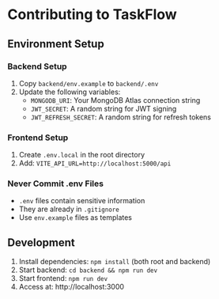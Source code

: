 # Contributing to TaskFlow

## Environment Setup

### Backend Setup
1. Copy `backend/env.example` to `backend/.env`
2. Update the following variables:
   - `MONGODB_URI`: Your MongoDB Atlas connection string
   - `JWT_SECRET`: A random string for JWT signing
   - `JWT_REFRESH_SECRET`: A random string for refresh tokens

### Frontend Setup
1. Create `.env.local` in the root directory
2. Add: `VITE_API_URL=http://localhost:5000/api`

### Never Commit .env Files
- `.env` files contain sensitive information
- They are already in `.gitignore`
- Use `env.example` files as templates

## Development
1. Install dependencies: `npm install` (both root and backend)
2. Start backend: `cd backend && npm run dev`
3. Start frontend: `npm run dev`
4. Access at: http://localhost:3000 